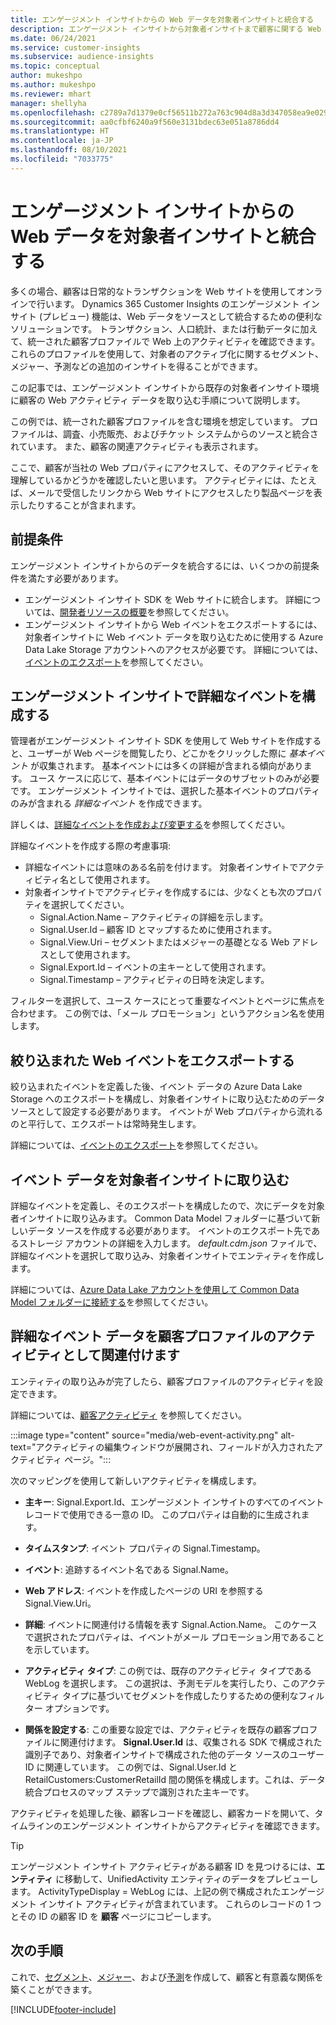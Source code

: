 ```yaml
---
title: エンゲージメント インサイトからの Web データを対象者インサイトと統合する
description: エンゲージメント インサイトから対象者インサイトまで顧客に関する Web 情報を提供します。
ms.date: 06/24/2021
ms.service: customer-insights
ms.subservice: audience-insights
ms.topic: conceptual
author: mukeshpo
ms.author: mukeshpo
ms.reviewer: mhart
manager: shellyha
ms.openlocfilehash: c2789a7d1379e0cf56511b272a763c904d8a3d347058ea9e029aaff0f723a028
ms.sourcegitcommit: aa0cfbf6240a9f560e3131bdec63e051a8786dd4
ms.translationtype: HT
ms.contentlocale: ja-JP
ms.lasthandoff: 08/10/2021
ms.locfileid: "7033775"
---
```

# <a name="integrate-web-data-from-engagement-insights-with-audience-insights"></a>エンゲージメント インサイトからの Web データを対象者インサイトと統合する

多くの場合、顧客は日常的なトランザクションを Web サイトを使用してオンラインで行います。 Dynamics 365 Customer Insights のエンゲージメント インサイト (プレビュー) 機能は、Web データをソースとして統合するための便利なソリューションです。 トランザクション、人口統計、または行動データに加えて、統一された顧客プロファイルで Web 上のアクティビティを確認できます。 これらのプロファイルを使用して、対象者のアクティブ化に関するセグメント、メジャー、予測などの追加のインサイトを得ることができます。

この記事では、エンゲージメント インサイトから既存の対象者インサイト環境に顧客の Web アクティビティ データを取り込む手順について説明します。

この例では、統一された顧客プロファイルを含む環境を想定しています。 プロファイルは、調査、小売販売、およびチケット システムからのソースと統合されています。 また、顧客の関連アクティビティも表示されます。 

ここで、顧客が当社の Web プロパティにアクセスして、そのアクティビティを理解しているかどうかを確認したいと思います。 アクティビティには、たとえば、メールで受信したリンクから Web サイトにアクセスしたり製品ページを表示したりすることが含まれます。

## <a name="prerequisites"></a>前提条件

エンゲージメント インサイトからのデータを統合するには、いくつかの前提条件を満たす必要があります。 

- エンゲージメント インサイト SDK を Web サイトに統合します。 詳細については、[開発者リソースの概要](../engagement-insights/developer-resources.md)を参照してください。
- エンゲージメント インサイトから Web イベントをエクスポートするには、対象者インサイトに Web イベント データを取り込むために使用する Azure Data Lake Storage アカウントへのアクセスが必要です。 詳細については、[イベントのエクスポート](../engagement-insights/export-events.md)を参照してください。

## <a name="configure-refined-events-in-engagement-insights"></a>エンゲージメント インサイトで詳細なイベントを構成する

管理者がエンゲージメント インサイト SDK を使用して Web サイトを作成すると、ユーザーが Web ページを閲覧したり、どこかをクリックした際に *基本イベント* が収集されます。 基本イベントには多くの詳細が含まれる傾向があります。 ユース ケースに応じて、基本イベントにはデータのサブセットのみが必要です。 エンゲージメント インサイトでは、選択した基本イベントのプロパティのみが含まれる *詳細なイベント* を作成できます。     

詳しくは、[詳細なイベントを作成および変更する](../engagement-insights/refined-events.md)を参照してください。

詳細なイベントを作成する際の考慮事項: 

- 詳細なイベントには意味のある名前を付けます。 対象者インサイトでアクティビティ名として使用されます。
- 対象者インサイトでアクティビティを作成するには、少なくとも次のプロパティを選択してください。 
    - Signal.Action.Name – アクティビティの詳細を示します。
    - Signal.User.Id – 顧客 ID とマップするために使用されます。
    - Signal.View.Uri – セグメントまたはメジャーの基礎となる Web アドレスとして使用されます。
    - Signal.Export.Id – イベントの主キーとして使用されます。
    - Signal.Timestamp – アクティビティの日時を決定します。

フィルターを選択して、ユース ケースにとって重要なイベントとページに焦点を合わせます。 この例では、「メール プロモーション」というアクション名を使用します。

## <a name="export-the-refined-web-events"></a>絞り込まれた Web イベントをエクスポートする 

絞り込まれたイベントを定義した後、イベント データの Azure Data Lake Storage へのエクスポートを構成し、対象者インサイトに取り込むためのデータ ソースとして設定する必要があります。 イベントが Web プロパティから流れるのと平行して、エクスポートは常時発生します。

詳細については、[イベントのエクスポート](../engagement-insights/export-events.md)を参照してください。

## <a name="ingest-event-data-to-audience-insights"></a>イベント データを対象者インサイトに取り込む

詳細なイベントを定義し、そのエクスポートを構成したので、次にデータを対象者インサイトに取り込みます。 Common Data Model フォルダーに基づいて新しいデータ ソースを作成する必要があります。 イベントのエクスポート先であるストレージ アカウントの詳細を入力します。 *default.cdm.json* ファイルで、詳細なイベントを選択して取り込み、対象者インサイトでエンティティを作成します。

詳細については、[Azure Data Lake アカウントを使用して Common Data Model フォルダーに接続する](connect-common-data-model.md)を参照してください。


## <a name="relate-refined-event-data-as-an-activity-of-a-customer-profile"></a>詳細なイベント データを顧客プロファイルのアクティビティとして関連付けます

エンティティの取り込みが完了したら、顧客プロファイルのアクティビティを設定できます。

詳細については、[顧客アクティビティ](activities.md) を参照してください。

:::image type="content" source="media/web-event-activity.png" alt-text="アクティビティの編集ウィンドウが展開され、フィールドが入力されたアクティビティ ページ。":::

次のマッピングを使用して新しいアクティビティを構成します。 

- **主キー**: Signal.Export.Id、エンゲージメント インサイトのすべてのイベント レコードで使用できる一意の ID。 このプロパティは自動的に生成されます。

- **タイムスタンプ**: イベント プロパティの Signal.Timestamp。

- **イベント**: 追跡するイベント名である Signal.Name。

- **Web アドレス**: イベントを作成したページの URI を参照する Signal.View.Uri。

- **詳細**: イベントに関連付ける情報を表す Signal.Action.Name。 このケースで選択されたプロパティは、イベントがメール プロモーション用であることを示しています。

- **アクティビティ タイプ**: この例では、既存のアクティビティ タイプである WebLog を選択します。 この選択は、予測モデルを実行したり、このアクティビティ タイプに基づいてセグメントを作成したりするための便利なフィルター オプションです。

- **関係を設定する**: この重要な設定では、アクティビティを既存の顧客プロファイルに関連付けます。 **Signal.User.Id** は、収集される SDK で構成された識別子であり、対象者インサイトで構成された他のデータ ソースのユーザー ID に関連しています。 この例では、Signal.User.Id と RetailCustomers:CustomerRetailId 間の関係を構成します。これは、データ統合プロセスのマップ ステップで識別された主キーです。

アクティビティを処理した後、顧客レコードを確認し、顧客カードを開いて、タイムラインのエンゲージメント インサイトからアクティビティを確認できます。 

> [!TIP]
> エンゲージメント インサイト アクティビティがある顧客 ID を見つけるには、**エンティティ** に移動して、UnifiedActivity エンティティのデータをプレビューします。 ActivityTypeDisplay = WebLog には、上記の例で構成されたエンゲージメント インサイト アクティビティが含まれています。 これらのレコードの 1 つとその ID の顧客 ID を **顧客** ページにコピーします。

## <a name="next-steps"></a>次の手順

これで、[セグメント](segments.md)、[メジャー](measures.md)、および[予測](predictions.md)を作成して、顧客と有意義な関係を築くことができます。


[!INCLUDE[footer-include](../includes/footer-banner.md)]
